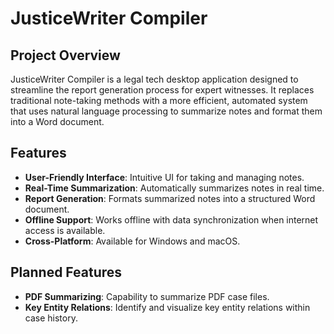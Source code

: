 # JusticeWriter Compiler

## Project Overview

JusticeWriter Compiler is a legal tech desktop application designed to streamline the report generation process for expert witnesses. It replaces traditional note-taking methods with a more efficient, automated system that uses natural language processing to summarize notes and format them into a Word document.

## Features

- **User-Friendly Interface**: Intuitive UI for taking and managing notes.
- **Real-Time Summarization**: Automatically summarizes notes in real time.
- **Report Generation**: Formats summarized notes into a structured Word document.
- **Offline Support**: Works offline with data synchronization when internet access is available.
- **Cross-Platform**: Available for Windows and macOS.

## Planned Features

- **PDF Summarizing**: Capability to summarize PDF case files.
- **Key Entity Relations**: Identify and visualize key entity relations within case history.
